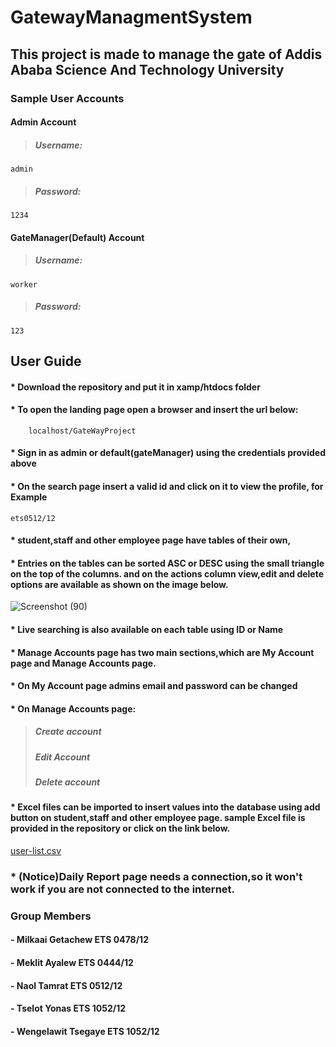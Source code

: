  #  **GatewayManagmentSystem** 
## This project is made to manage the gate of Addis Ababa Science And Technology University
 
  ### **Sample User Accounts**
  
   #### **Admin Account**
  > #####  Username: 
    admin
  > #####  Password:
    1234
   #### **GateManager(Default) Account**
  > #####  Username: 
    worker
  > #####  Password: 
    123
  
 ## **User Guide**
  #### * Download the repository and put it in xamp/htdocs folder
  #### * To open the landing page open a browser and insert the url below:
        localhost/GateWayProject
  #### * Sign in as admin or default(gateManager) using the credentials provided above
  #### * On the search page insert a valid id and click on it to view the profile, for Example
    ets0512/12
  #### * student,staff and other employee page have tables of their own,
  #### * Entries on the tables can be sorted ASC or DESC using the small triangle on the            top of the columns. and on the actions column view,edit and delete options are                available as shown on the image below.     
  
  ![Screenshot (90)](https://user-images.githubusercontent.com/88827066/172658816-ca7880c7-f620-4c0e-bef0-8cc9df49c88e.png)

  
  #### * Live searching is also available on each table using ID or Name
  #### * Manage Accounts page has two main sections,which are My Account page and Manage  Accounts page.
  #### * On My Account page admins email and password can be changed
  #### * On Manage Accounts page:
 >   ##### *Create account*
 >   ##### *Edit Account*
 >   ##### *Delete account*
  
  #### * Excel files can be imported to insert values into the database using add button on      student,staff and other employee page. sample Excel file is provided in the repository or      click on the link below.
  
  
  [user-list.csv](https://github.com/AASTU-3rd-year-project-GatewayManagment/GateWayProject/files/8863369/user-list.csv)

 ### * (Notice)Daily Report page needs a connection,so it won't work if you are not connected to the internet.
  
  ### Group Members
  #### -  Milkaai Getachew      ETS 0478/12
  #### -  Meklit Ayalew         ETS 0444/12
  #### -  Naol Tamrat           ETS 0512/12
  #### -  Tselot Yonas          ETS 1052/12
  #### -  Wengelawit Tsegaye    ETS 1052/12
  
  
  
